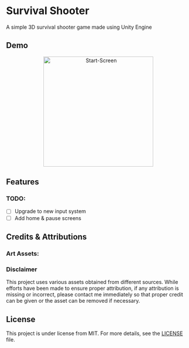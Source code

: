 # Survival Shooter

A simple 3D survival shooter game made using Unity Engine

## Demo

[//]: # ([Play on itch]&#40;https://mockjoke.itch.io/pixel-adventure&#41;)

<p align="center">
    <img src="README-Resources/Gameplay.png" alt="Start-Screen" width="300px">

[//]: # (    <img src="README-Resources/CharacterSelection-Menu.png" alt="CharacterSelection-Menu" width="300px">)
</p>

## Features

### TODO:

- [ ] Upgrade to new input system
- [ ] Add home & pause screens

## Credits & Attributions

### Art Assets:

[//]: # (- [PixelAdventure]&#40;https://pixelfrog-assets.itch.io/pixel-adventure-1&#41;)

### Disclaimer

This project uses various assets obtained from different sources. While efforts have been made to ensure proper attribution, if any attribution is missing or incorrect, please contact me immediately so that proper credit can be given or the asset can be removed if necessary.

## License

This project is under license from MIT. For more details, see the [LICENSE](LICENSE) file.

